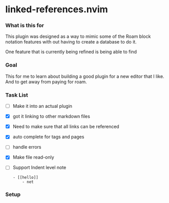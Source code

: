 # linked-references.nvim


### What is this for

This plugin was designed as a way to mimic some of the Roam block notation features with out having to create a database to do it.

One feature that is currently being refined is being able to find 

### Goal

This for me to learn about building a good plugin for a new editor that I like. And to get away from paying for roam.


### Task List

- [ ] Make it into an actual plugin
- [x] got it linking to other markdown files
- [x]  Need to make sure that all links can be referenced
- [x] auto complete for tags and pages
- [ ] handle errors
- [x] Make file read-only 
- [ ] Support Indent level note
    
    ``` 
    - [[hello]]
        - net
    ```

### Setup

```lua

```
